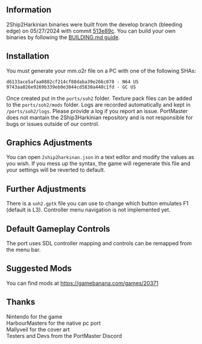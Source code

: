## Information
2Ship2Harkinian binaries were built from the develop branch (bleeding edge) on 05/27/2024 with commit [513e89c](https://github.com/HarbourMasters/2ship2harkinian/commit/513e89c073e79b29f9b8fc27abb2dd7aada9a5db). You can build your own binaries by following the [BUILDING.md guide](BUILDING.md).

## Installation
You must generate your mm.o2r file on a PC with one of the following SHAs:

```
d6133ace5afaa0882cf214cf88daba39e266c078 - N64 US
9743aa026e9269b339eb0e3044cd5830a440c1fd - GC US
```

Once created put in the `ports/soh2` folder. Texture pack files can be added to the `ports/soh2/mods` folder. Logs are recorded automatically and kept in `/ports/soh2/logs`. Please provide a log if you report an issue. PortMaster does not mantain the 2Ship3Harkinian repository and is not responsible for bugs or issues outside of our control.

## Graphics Adjustments
You can open `2ship2harkinan.json` in a text editor and modify the values as you wish. If you mess up the syntax, the game will regenerate this file and your settings will be reverted to default.

## Further Adjustments
There is a `soh2.gptk` file you can use to change which button emulates F1 (default is L3). Controller menu navigation is not implemented yet.

## Default Gameplay Controls
The port uses SDL controller mapping and controls can be remapped from the menu bar.

## Suggested Mods
You can find mods at https://gamebanana.com/games/20371

## Thanks
Nintendo for the game  
HarbourMasters for the native pc port  
Mallyveil for the cover art  
Testers and Devs from the PortMaster Discord  




